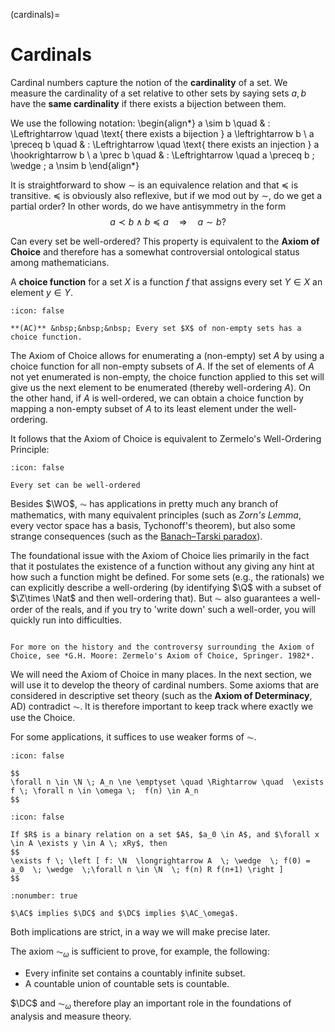 (cardinals)=
# Cardinals

Cardinal numbers capture the notion of the **cardinality** of a set. We measure the cardinality of a set relative to other sets by saying sets $a,b$ have the **same cardinality** if there exists a bijection between them.

We use the following notation:
\begin{align*}
a \sim b \quad & : \Leftrightarrow \quad \text{ there exists a bijection } a \leftrightarrow b \\
a \preceq b \quad & : \Leftrightarrow \quad \text{ there exists an injection } a \hookrightarrow b \\
a \prec b \quad & : \Leftrightarrow \quad a \preceq b \; \wedge \; a \nsim b
\end{align*}

It is straightforward to show $\sim$ is an equivalence relation and that $\preceq$ is transitive. $\preceq$ is obviously also reflexive, but if we mod out by $\sim$, do we get a partial order? In other words, do we have antisymmetry in the form
$$
a \prec b \; \wedge \; b \preceq a \quad \Rightarrow \quad a \sim b?
$$


Can every set be well-ordered? This property is equivalent to the **Axiom of Choice** and therefore has a somewhat controversial ontological status among mathematicians.

A **choice function** for a set $X$ is a function $f$ that assigns every set $Y \in X$ an element $y \in Y$.  


```{note} Axiom of Choice ($\AC$)
:icon: false

**(AC)** &nbsp;&nbsp;&nbsp; Every set $X$ of non-empty sets has a choice function.
```
The Axiom of Choice allows for enumerating a (non-empty) set $A$ by using  a choice function for all non-empty subsets of $A$. If the set of elements of $A$ not yet enumerated is non-empty, the choice function applied to this set will give us the next element to be enumerated (thereby well-ordering $A$). On the other hand, if $A$ is well-ordered, we can obtain a choice function by mapping a non-empty subset of $A$ to its least element under the well-ordering. 

It follows that the Axiom of Choice is equivalent to Zermelo's Well-Ordering Principle:

```{note} Well-Ordering Principle ($\WO$)
:icon: false

Every set can be well-ordered
```

Besides $\WO$, $\AC$ has applications in pretty much any branch of mathematics, with many equivalent principles (such as *Zorn's Lemma*, every vector space has a basis, Tychonoff's theorem), but also some strange consequences (such as the [Banach–Tarski paradox](wiki:Banach–Tarski_paradox)).


The foundational issue with the Axiom of Choice lies primarily in the fact that it postulates the existence of a function without any giving any hint at how such a function might be defined. For some sets (e.g., the rationals) we can explicitly describe a well-ordering (by identifying $\Q$ with a subset of $\Z\times \Nat$ and then well-ordering that). But $\AC$ also guarantees a well-order of the reals, and if you try to 'write down' such a well-order, you will quickly run into difficulties.
```{aside} Further reading

For more on the history and the controversy surrounding the Axiom of Choice, see *G.H. Moore: Zermelo's Axiom of Choice, Springer. 1982*.
```

We will need the Axiom of Choice in many places. In the next section, we will use it to develop the theory of cardinal numbers. Some axioms that are considered in descriptive set theory (such as the **Axiom of Determinacy**, AD) contradict $\AC$. It is therefore important to keep track where exactly we use the Choice.

For some applications, it suffices to use weaker forms of $\AC$.

```{note} Axiom of Countable Choice ($\AC_\omega$)
:icon: false

$$ 
\forall n \in \N \; A_n \ne \emptyset \quad \Rightarrow \quad  \exists f \; \forall n \in \omega \;  f(n) \in A_n
$$
```

```{note} Axiom of Dependent Choice ($\DC$)
:icon: false

If $R$ is a binary relation on a set $A$, $a_0 \in A$, and $\forall x \in A \exists y \in A \; xRy$, then 
$$
\exists f \; \left [ f: \N  \longrightarrow A  \; \wedge  \; f(0) = a_0  \; \wedge  \;\forall n \in \N  \; f(n) R f(n+1) \right ]
$$
```

```{prf:proposition}
:nonumber: true

$\AC$ implies $\DC$ and $\DC$ implies $\AC_\omega$.
```

Both implications are strict, in a way we will make precise later.

The axiom $\AC_{\omega}$ is sufficient to prove, for example, the following:
- Every infinite set contains a countably infinite subset.
- A countable union of countable sets is countable.

$\DC$ and $\AC_\omega$ therefore play an important role in the foundations of analysis and measure theory.

